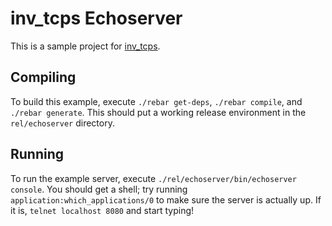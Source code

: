 inv_tcps Echoserver
===================

This is a sample project for [inv_tcps](http://github.com/invectorate/inv_tcps).

Compiling
---------

To build this example, execute `./rebar get-deps`, `./rebar compile`, and
`./rebar generate`. This should put a working release environment in
the `rel/echoserver` directory.

Running
-------

To run the example server, execute `./rel/echoserver/bin/echoserver console`.
You should get a shell; try running `application:which_applications/0` to make
sure the server is actually up. If it is, `telnet localhost 8080` and start
typing!
